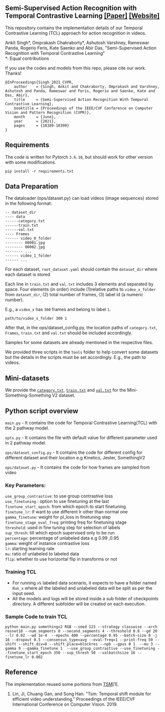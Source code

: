 ## Semi-Supervised Action Recognition with Temporal Contrastive Learning [[Paper]](https://arxiv.org/pdf/2102.02751.pdf) [[Website]](https://cvir.github.io/TCL/)

This repository contains the implementation details of our Temporal Contrastive Learning (TCL) approach for action recognition in videos.

Ankit Singh*, Omprakash Chakraborty*, Ashutosh Varshney, Rameswar Panda, Rogerio Feris, Kate Saenko and Abir Das, "Semi-Supervised Action Recognition with Temporal Contrastive Learning"\
*: Equal contributions

If you use the codes and models from this repo, please cite our work. Thanks!

```
@InProceedings{Singh_2021_CVPR,
    author    = {Singh, Ankit and Chakraborty, Omprakash and Varshney, Ashutosh and Panda, Rameswar and Feris, Rogerio and Saenko, Kate and Das, Abir},
    title     = {Semi-Supervised Action Recognition With Temporal Contrastive Learning},
    booktitle = {Proceedings of the IEEE/CVF Conference on Computer Vision and Pattern Recognition (CVPR)},
    month     = {June},
    year      = {2021},
    pages     = {10389-10399}
}
```

## Requirements
The code is written for Pytorch `3.6.10`, but should work for other version with some modifications.
```
pip install -r requirements.txt
```
## Data Preparation

The dataloader (ops/dataset.py) can load videos (image sequences) stored in the following format:
```
-- dataset_dir
---- data
------category.txt  
------train.txt
------val.txt 
---- Frames
------ video_0_folder
-------- 00001.jpg
-------- 00002.jpg
-------- ...
------ video_1_folder
------ ...
```
For each dataset, `root_dataset.yaml` should contain the `dataset_dir` where each dataset is stored


Each line in `train.txt` and `val.txt` includes 3 elements and separated by space. 
Four elements (in order) include (1)relative paths to `video_x_folder` from `dataset_dir`, (2) total number of frames, (3) label id (a numeric number).

E.g., a `video_x` has `300` frames and belong to label `1`.
```
path/to/video_x_folder 300 1
```

After that, in the ops/dataset_config.py, the location paths of `category.txt`, `Frames`, `train.txt` and `val.txt` should be included accordingly.

Samples for some datasets are already mentioned in the respective files.

We provided three scripts in the `tools` folder to help convert some datasets but the details in the scripts must be set accordingly. E.g., the path to videos.

## Mini-datasets
We provide the [`category.txt`](datasets/Mini-Something-V2/data/category.txt), [`train.txt`](datasets/Mini-Something-V2/data/train.txt) and [`val.txt`](datasets/Mini-Something-V2/data/val.txt) for the Mini-Something-Something V2 dataset.

## Python script overview

`main.py` - It contains the code for Temporal Contrastive Learning(TCL) with the 2 pathway model.

`opts.py` - It contains the file with default value for different parameter used in 2 pathway model.

`ops/dataset_config.py` - It contains the code for different config for different dataset and their location e.g Kinetics, Jester, SomethingV2

`ops/dataset.py` - It contains the code for how frames are sampled from video

### Key Parameters:
 `use_group_contrastive`: to use group contrastive loss \
 `use_finetuning` : option to use finetuning at the last \
 `finetune_start_epoch`: from which epoch to start finetuning \
 `finetune_lr`: if want to use different lr other than normal one\
 `gamma_finetune`: weight for pl_loss in finetuning step \
 `finetune_stage_eval_freq`: printing freq for finetuning stage\
 `threshold`: used in fine tuning step for selection of labels \
 `sup_thresh`: till which epoch supervised only to be run \
 `percentage`: percentage of unlabeled data e.g 0.99 ,0.95 \
 `gamma`: weight of instance contrastive loss \
 `lr`: starting learning rate \
 `mu`: ratio of unlabeled to labeled data \
 `flip`: whether to use horizontal flip in transforms or not


### Training TCL
- For running `x%` labeled data scenario, it expects to have a folder named `Run_x` where all the labeled and unlabeled data will be split as per the input seed.
- All the models and logs will be stored inside a sub folder of checkpoints directory. A different subfolder will be created on each execution.

### Sample Code to train TCL

`python main.py somethingv2 RGB --seed 123 --strategy classwise
 --arch resnet18 --num_segments 8 --second_segments 4 --threshold 0.8 --gd 20 --lr 0.02 --wd 1e-4 
 --epochs 400 --percentage 0.95 --batch-size 8 -j 16 --dropout 0.5 --consensus_type=avg --eval-freq=1 --print-freq 50
 --shift --shift_div=8 --shift_place=blockres --npb --gpus 0 1  --mu 3 --gamma 9 --gamma_finetune 1 
--use_group_contrastive --use_finetuning --finetune_start_epoch 350 --sup_thresh 50 --valbatchsize 16 --finetune_lr 0.002`

## Reference

The implementation reused some portions from [TSM](https://github.com/mit-han-lab/temporal-shift-module)[1].


1. Lin, Ji, Chuang Gan, and Song Han. "Tsm: Temporal shift module for efficient video understanding." Proceedings of the IEEE/CVF International Conference on Computer Vision. 2019.
